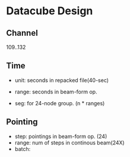 # Datacube Design

## Channel

109..132

## Time 

- unit: seconds in repacked file(40-sec)

- range: seconds in beam-form op.

- seg: for 24-node group. (n * ranges)

## Pointing

- step: pointings in beam-form op. (24)
- range: num of steps in continous beam(24X)
- batch:


